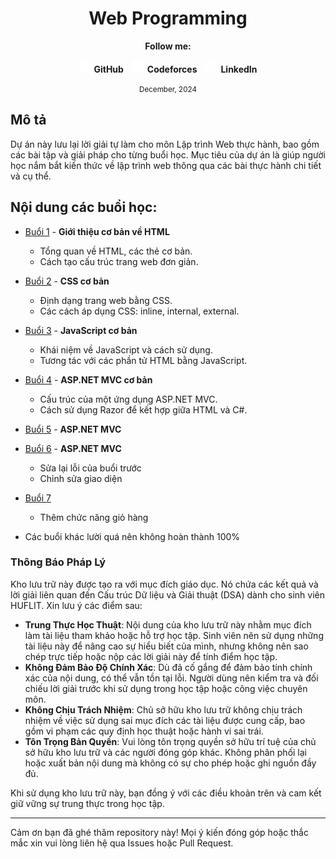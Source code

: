 <h1 align="center">Web Programming</h1>

<div align="center">
  <p><strong>Follow me:</strong></p>
</div>

<div align="center">
  <p>
    <img src="https://github.com/k1enn/software-engineer-notes/blob/main/subjects/web-programming/Buoi1/Bai01/images/github.png" alt="GitHub Logo" width="20" height="20" />
    <strong><a style="text-decoration:none;" href="https://github.com/k1enn" target="_blank">GitHub</a></strong>
    <img style="padding-left: 10px; " src="https://github.com/k1enn/software-engineer-notes/blob/main/subjects/web-programming/Buoi1/Bai01/images/codeforces.png" alt="Codeforces Logo" width="20" height="20" />
    <strong><a style="text-decoration:none;" href="https://codeforces.com/profile/dinhtrungkien" target="_blank">Codeforces</a></strong>
    <img style="padding-left: 10px;" src="https://github.com/k1enn/software-engineer-notes/blob/main/subjects/web-programming/Buoi1/Bai01/images/linkedin.png" alt="LinkedIn Logo" width="20" height="20" />
    <strong><a style="text-decoration:none;" href="https://www.linkedin.com/in/k1enn/" target="_blank">LinkedIn</a></strong>
  </p>
      <small> December, 2024</small>
</div>

## Mô tả
Dự án này lưu lại lời giải tự làm cho môn Lập trình Web thực hành, bao gồm các bài tập và giải pháp cho từng buổi học. Mục tiêu của dự án là giúp người học nắm bắt kiến thức về lập trình web thông qua các bài thực hành chi tiết và cụ thể.

## Nội dung các buổi học:
- [Buổi 1](https://github.com/k1enn/software-engineer-notes/tree/main/subjects/web-programming/Buoi1) - **Giới thiệu cơ bản về HTML**
  - Tổng quan về HTML, các thẻ cơ bản.
  - Cách tạo cấu trúc trang web đơn giản.

- [Buổi 2](https://github.com/k1enn/software-engineer-notes/tree/main/subjects/web-programming/Buoi2) - **CSS cơ bản**
  - Định dạng trang web bằng CSS.
  - Các cách áp dụng CSS: inline, internal, external.

- [Buổi 3](https://github.com/k1enn/software-engineer-notes/tree/main/subjects/web-programming/Buoi3) - **JavaScript cơ bản**
  - Khái niệm về JavaScript và cách sử dụng.
  - Tương tác với các phần tử HTML bằng JavaScript.

- [Buổi 4](https://github.com/k1enn/software-engineer-notes/tree/main/subjects/web-programming/Buoi4) - **ASP.NET MVC cơ bản**
  - Cấu trúc của một ứng dụng ASP.NET MVC.
  - Cách sử dụng Razor để kết hợp giữa HTML và C#.
- [Buổi 5](https://github.com/k1enn/software-engineer-notes/tree/main/subjects/web-programming/Buoi5/DBStoreSport) - **ASP.NET MVC**
- [Buổi 6](https://github.com/k1enn/software-engineer-notes/tree/main/subjects/web-programming/Buoi6) - **ASP.NET MVC**
  - Sửa lại lỗi của buổi trước
  - Chỉnh sửa giao diện
- [Buổi 7](https://github.com/k1enn/software-engineer-notes/tree/main/subjects/web-programming/Buoi7/DBStoreSport)
  - Thêm chức năng giỏ hàng
- Các buổi khác lười quá nên không hoàn thành 100%

### Thông Báo Pháp Lý

Kho lưu trữ này được tạo ra với mục đích giáo dục. Nó chứa các kết quả và lời giải liên quan đến Cấu trúc Dữ liệu và Giải thuật (DSA) dành cho sinh viên HUFLIT. Xin lưu ý các điểm sau:

- **Trung Thực Học Thuật**: Nội dung của kho lưu trữ này nhằm mục đích làm tài liệu tham khảo hoặc hỗ trợ học tập. Sinh viên nên sử dụng những tài liệu này để nâng cao sự hiểu biết của mình, nhưng không nên sao chép trực tiếp hoặc nộp các lời giải này để tính điểm học tập.
- **Không Đảm Bảo Độ Chính Xác**: Dù đã cố gắng để đảm bảo tính chính xác của nội dung, có thể vẫn tồn tại lỗi. Người dùng nên kiểm tra và đối chiếu lời giải trước khi sử dụng trong học tập hoặc công việc chuyên môn.
- **Không Chịu Trách Nhiệm**: Chủ sở hữu kho lưu trữ không chịu trách nhiệm về việc sử dụng sai mục đích các tài liệu được cung cấp, bao gồm vi phạm các quy định học thuật hoặc hành vi sai trái.
- **Tôn Trọng Bản Quyền**: Vui lòng tôn trọng quyền sở hữu trí tuệ của chủ sở hữu kho lưu trữ và các người đóng góp khác. Không phân phối lại hoặc xuất bản nội dung mà không có sự cho phép hoặc ghi nguồn đầy đủ.

Khi sử dụng kho lưu trữ này, bạn đồng ý với các điều khoản trên và cam kết giữ vững sự trung thực trong học tập.

---

Cảm ơn bạn đã ghé thăm repository này! Mọi ý kiến đóng góp hoặc thắc mắc xin vui lòng liên hệ qua Issues hoặc Pull Request.
